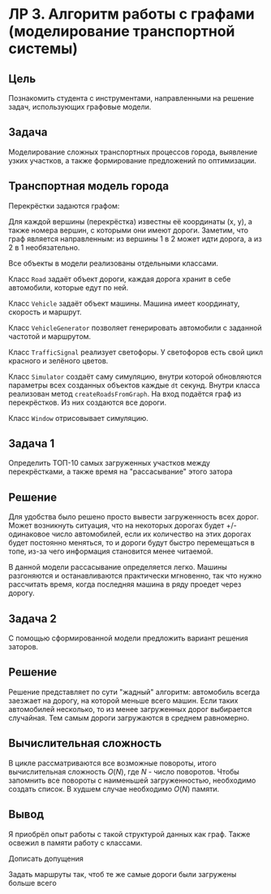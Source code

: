 # ЛР 3. Алгоритм работы с графами (моделирование транспортной системы)

## Цель

Познакомить студента с инструментами, направленными на решение задач, использующих графовые модели.

## Задача 

Моделирование сложных транспортных процессов города, выявление узких участков, а также
формирование предложений по оптимизации.

## Транспортная модель города

Перекрёстки задаются графом:

Для каждой вершины (перекрёстка) известны её координаты (x, y), а также номера вершин, с которыми они имеют дороги. Заметим, что граф является направленным: из вершины 1 в 2 может идти дорога, а из 2 в 1 необязательно.

Все объекты в модели реализованы отдельными классами.

Класс ```Road``` задаёт объект дороги, каждая дорога хранит в себе автомобили, которые едут по ней.

Класс ```Vehicle``` задаёт объект машины. Машина имеет координату, скорость и маршрут.

Класс ```VehicleGenerator``` позволяет генерировать автомобили с заданной частотой и маршрутом.

Класс ```TrafficSignal``` реализует светофоры. У светофоров есть свой цикл красного и зелёного цветов.

Класс ```Simulator``` создаёт саму симуляцию, внутри которой обновляются параметры всех созданных объектов каждые ```dt``` секунд.
Внутри класса реализован метод ```createRoadsFromGraph```. На вход подаётся граф из перекрёстков. Из них создаются все дороги.

Класс ```Window``` отрисовывает симуляцию.

## Задача 1 

Определить ТОП-10 самых загруженных участков между перекрёстками, а также время на "рассасывание" этого затора

## Решение

Для удобства было решено просто вывести загруженность всех дорог. Может возникнуть ситуация, что на некоторых дорогах будет +/- одинаковое число автомобилей, если их количество на этих дорогах будет постоянно меняться, то и дороги будут быстро перемещаться в топе, из-за чего информация становится менее читаемой.

В данной модели рассасывание определяется легко. Машины разгоняются и останавливаются практически мгновенно, так что нужно рассчитать время, когда последняя машина в ряду проедет через дорогу.

## Задача 2

С помощью сформированной модели предложить вариант решения заторов.

## Решение

Решение представляет по сути "жадный" алгоритм: автомобиль всегда заезжает на дорогу, на которой меньше всего машин. Если таких автомобилей несколько, то из менее загруженных дорог выбирается случайная. Тем самым дороги загружаются в среднем равномерно.

## Вычислительная сложность

В цикле рассматриваются все возможные повороты, итого вычислительная сложность $O(N)$, где $N$ - число поворотов. Чтобы запомнить все повороты с наименьшей загруженностью, необходимо создать список. В худшем случае необходимо $O(N)$ памяти.

## Вывод

Я приобрёл опыт работы с такой структурой данных как граф. Также освежил в памяти работу с классами.


Дописать допущения

Задать маршруты так, чтоб те же самые дороги были загружены больше всего